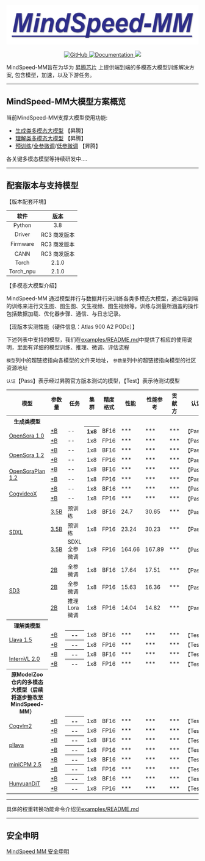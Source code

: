   <p align="center"> <img src="sources/images/logo.png" height="103px" width="700px"> </p>

<p align="center">
    <a href="https://gitee.com/ascend/MindSpeed/blob/master/LICENSE">
    <a href="https://gitee.com/ascend/MindSpeed/blob/master/LICENSE">
        <img alt="GitHub" src="https://img.shields.io/github/license/huggingface/transformers.svg?color=blue">
    </a>
    <a href="https://gitee.com/ascend/MindSpeed">
        <img alt="Documentation" src="https://img.shields.io/website/http/huggingface.co/docs/transformers/index.svg?down_color=red&down_message=offline&up_message=online">
    </a>
    <a>
        <img src="https://app.codacy.com/project/badge/Grade/1710faac5e634acaabfc26b0a778cdde">
    </a>
</p>

MindSpeed-MM旨在为华为 [昇腾芯片](https://www.hiascend.com/) 上提供端到端的多模态大模型训练解决方案, 包含模型，加速，以及下游任务。

---

## MindSpeed-MM大模型方案概览

当前MindSpeed-MM支撑大模型使用功能:

* [生成类多模态大模型](#) 【昇腾】
* [理解类多模态大模型](#) 【昇腾】
* [预训练](#j)/[全参微调](#)/[低参微调](#) 【昇腾】

各关键多模态模型等持续研发中....

---

## 配套版本与支持模型

【版本配套环境】

|           软件            | [版本](https://www.hiascend.com/zh/) |
| :-----------------------: |:----------------------------------:|
|          Python           |                3.8                 |
|          Driver           |         RC3 商发版本          |
|         Firmware          |         RC3 商发版本          |
|           CANN            |             RC3 商发版本             |
|           Torch           |            2.1.0            |
|         Torch_npu         |           2.1.0           |

【多模态大模型介绍】

MindSpeed-MM 通过模型并行与数据并行来训练各类多模态大模型，通过端到端的训练来进行文生图、图生图、文生视频、图生视频等。训练与测量所涵盖的操作包括数据加载、优化器步骤、通信、与日志记录。

【现版本实测性能（硬件信息：Atlas 900 A2 PODc）】

下述列表中支持的模型，我们在[examples/README.md](./examples/README.md)中提供了相应的使用说明，里面有详细的模型训练、推理、微调、评估流程

`模型`列中的超链接指向各模型的文件夹地址， `参数量`列中的超链接指向模型的社区资源地址

`认证`【Pass】表示经过昇腾官方版本测试的模型，【Test】表示待测试模型

<table>
  <thead>
    <tr>
      <th>模型</th>
      <th>参数量</th>
      <th>任务</th>
      <th>集群</th>
      <th>精度格式</th>
      <th>性能</th>
      <th>性能参考</th>
      <th>贡献方</th>
      <th>认证</th>
    </tr>
  </thead>
  <tbody>
    <tr>
      <th>生成类模型</th>
      <td colspan="9"></td>
    </tr>
    <tr>
      <td rowspan="2"><a href="">OpenSora 1.0</a></td>
      <td><a href="https://gitee.com/ascend/MindSpeed-MM/tree/master/examples/diffusers/sdxl">*B</a></td>
      <td>--</td>
      <th> 1x8 </th>
      <td> BF16 </td>
      <td> *** </td>
      <td> *** </td>
      <td> *** </td>
      <td>【Pass】</td>
    </tr>
    <tr>
      <td><a href="https://huggingface.co/hpcaitech/Open-Sora/tree/v1.0.0">*B</a></td>
      <td>--</td>
      <td> 1x8</td>
      <td> FP16 </td>
      <td> *** </td>
      <td> *** </td>
      <td> *** </td>
      <td>【Pass】</td>
    </tr>
    <tr>
      <td rowspan="2"><a href="">OpenSora 1.2</a></td>
      <td><a href="https://gitee.com/ascend/MindSpeed-MM/tree/master/examples/opensora1.2">*B</a></td>
      <td>--</td>
      <td> 1x8</td>
      <td> BF16 </td>
      <td> *** </td>
      <td> *** </td>
      <td> *** </td>
      <td>【Pass】</td>
    </tr>
    <tr>
      <td><a href="https://huggingface.co/hpcaitech/Open-Sora/tree/v1.2.0">*B</a></td>
      <td>--</td>
      <td> 1x8</td>
      <td> FP16 </td>
      <td> *** </td>
      <td> *** </td>
      <td> *** </td>
      <td>【Pass】</td>
    </tr>
    <tr>
      <td rowspan="2"><a href="">OpenSoraPlan 1.2</a></td>
      <td><a href="https://gitee.com/ascend/MindSpeed-MM/tree/master/examples/opensoraplan1.2">*B</a></td>
      <td>--</td>
      <td> 1x8</td>
      <td> BF16 </td>
      <td> *** </td>
      <td> *** </td>
      <td> *** </td>
      <td>【Pass】</td>
    </tr>
    <tr>
      <td><a href="https://huggingface.co/hpcaitech/Open-Sora/tree/v1.2.0">*B</a></td>
      <td>--</td>
      <td> 1x8</td>
      <td> FP16 </td>
      <td> *** </td>
      <td> *** </td>
      <td> *** </td>
      <td>【Pass】</td>
    </tr>
    <tr>
      <td rowspan="2"><a href="">CogvideoX</a></td>
      <td><a href="https://gitee.com/ascend/MindSpeed-MM/tree/master/examples/cogvideox">*B</a></td>
      <td>--</td>
      <td> 1x8</td>
      <td> BF16 </td>
      <td> *** </td>
      <td> *** </td>
      <td> *** </td>
      <td>【Pass】</td>
    </tr>
    <tr>
      <td><a href="https://huggingface.co/THUDM/CogVideo">*B</a></td>
      <td>--</td>
      <td> 1x8</td>
      <td> FP16 </td>
      <td> *** </td>
      <td> *** </td>
      <td> *** </td>
      <td>【Pass】</td>
    </tr>
    <tr>
      <td rowspan="3"><a href="https://gitee.com/ascend/MindSpeed-MM/tree/master/examples/diffusers/sdxl">SDXL</a></td>
      <td><a href="https://github.com/huggingface/diffusers/tree/eda36c4c286d281f216dfeb79e64adad3f85d37a">3.5B</a></td>
      <td>预训练</td>
      <td> 1x8</td>
      <td> BF16 </td>
      <td> 24.7 </td>
      <td> 30.65 </td>
      <td> *** </td>
      <td>【Pass】</td>
    </tr>
    <tr>
      <td><a href="https://github.com/huggingface/diffusers/tree/eda36c4c286d281f216dfeb79e64adad3f85d37a">3.5B</a></td>
      <td>预训练</td>
      <td> 1x8</td>
      <td> FP16 </td>
      <td> 23.24 </td>
      <td> 30.23 </td>
      <td> *** </td>
      <td>【Pass】</td>
    </tr>
    <tr>
      <td><a href="https://github.com/huggingface/diffusers/tree/eda36c4c286d281f216dfeb79e64adad3f85d37a">3.5B</a></td>
      <td>SDXL 全参微调</td>
      <td> 1x8</td>
      <td> FP16 </td>
      <td> 164.66 </td>
      <td> 167.89 </td>
      <td> *** </td>
      <td>【Pass】</td>
    </tr>
    <tr>
      <td rowspan="3"><a href="https://gitee.com/ascend/MindSpeed-MM/tree/master/examples/diffusers/sd3">SD3</a></td>
      <td><a href="https://github.com/huggingface/diffusers/tree/eda36c4c286d281f216dfeb79e64adad3f85d37a">2B</a></td>
      <td>全参微调</td>
      <td> 1x8</td>
      <td> BF16 </td>
      <td> 17.64 </td>
      <td> 17.51 </td>
      <td> *** </td>
      <td>【Pass】</td>
    </tr>
    <tr>
      <td><a href="https://github.com/huggingface/diffusers/tree/eda36c4c286d281f216dfeb79e64adad3f85d37a">2B</a></td>
      <td>全参微调</td>
      <td> 1x8</td>
      <td> FP16 </td>
      <td> 15.63 </td>
      <td> 16.36 </td>
      <td> *** </td>
      <td>【Pass】</td>
    </tr>
    <tr>
      <td><a href="https://github.com/huggingface/diffusers/tree/eda36c4c286d281f216dfeb79e64adad3f85d37a">2B</a></td>
      <td>推理Lora微调</td>
      <td> 1x8</td>
      <td> FP16 </td>
      <td> 14.04 </td>
      <td> 14.82 </td>
      <td> *** </td>
      <td>【Pass】</td>
    </tr>
    <tr>
      <th>理解类模型</th>
      <td colspan="9"></td>
    </tr>
    <tr>
      <td rowspan="2"><a href="">Llava 1.5</a></td>
      <td><a href="https://gitee.com/ascend/MindSpeed-MM/tree/master/examples/llava">*B</a></td>
      <th>--</th>
      <td> 1x8</td>
      <td> BF16 </td>
      <td> *** </td>
      <td> *** </td>
      <td> *** </td>
      <td>【Test】</td>
    </tr>
    <tr>
      <td><a href="https://github.com/haotian-liu/LLaVA">*B</a></td>
      <th>--</th>
      <td> 1x8</td>
      <td> FP16 </td>
      <td> *** </td>
      <td> *** </td>
      <td> *** </td>
      <td>【Test】</td>
    </tr>
    <tr>
      <td rowspan="2"><a href="">InternVL 2.0</a></td>
      <td><a href="https://gitee.com/ascend/MindSpeed-MM/tree/master/examples/internvl">*B</a></td>
      <th>--</th>
      <td> 1x8</td>
      <td> BF16 </td>
      <td> *** </td>
      <td> *** </td>
      <td> *** </td>
      <td>【Test】</td>
    </tr>
    <tr>
      <td><a href="https://github.com/OpenGVLab/InternVL">*B</a></td>
      <th>--</th>
      <td> 1x8</td>
      <td> FP16 </td>
      <td> *** </td>
      <td> *** </td>
      <td> *** </td>
      <td>【Test】</td>
    </tr>
    <tr>
      <th>原ModelZoo仓内的多模态大模型（后续将逐步整改至MindSpeed-MM）</th>
      <td colspan="9"></td>
    </tr>
    <tr>
      <td rowspan="2"><a href="">Cogvlm2</a></td>
      <td><a href="https://gitee.com/ascend/MindSpeed-MM/tree/master/examples/cogvlm2">*B</a></td>
      <th>--</th>
      <td> 1x8</td>
      <td> BF16 </td>
      <td> *** </td>
      <td> *** </td>
      <td> *** </td>
      <td>【Test】</td>
    </tr>
    <tr>
      <td><a href="https://github.com/THUDM/CogVLM2">*B</a></td>
      <th>--</th>
      <td> 1x8</td>
      <td> FP16 </td>
      <td> *** </td>
      <td> *** </td>
      <td> *** </td>
      <td>【Test】</td>
    </tr>
    <tr>
      <td rowspan="2"><a href="">pllava</a></td>
      <td><a href="https://gitee.com/ascend/MindSpeed-MM/tree/master/examples/pllava">*B</a></td>
      <th>--</th>
      <td> 1x8</td>
      <td> BF16 </td>
      <td> *** </td>
      <td> *** </td>
      <td> *** </td>
      <td>【Test】</td>
    </tr>
    <tr>
      <td><a href="https://github.com/magic-research/PLLaVA">*B</a></td>
      <th>--</th>
      <td> 1x8</td>
      <td> FP16 </td>
      <td> *** </td>
      <td> *** </td>
      <td> *** </td>
      <td>【Test】</td>
    </tr>
    <tr>
      <td rowspan="2"><a href="">miniCPM 2.5</a></td>
      <td><a href="https://gitee.com/ascend/MindSpeed-MM/tree/master/examples/minicpm-v">*B</a></td>
      <th>--</th>
      <td> 1x8</td>
      <td> BF16 </td>
      <td> *** </td>
      <td> *** </td>
      <td> *** </td>
      <td>【Test】</td>
    </tr>
    <tr>
      <td><a href="https://github.com/OpenBMB/MiniCPM-V">*B</a></td>
      <th>--</th>
      <td> 1x8</td>
      <td> FP16 </td>
      <td> *** </td>
      <td> *** </td>
      <td> *** </td>
      <td>【Test】</td>
    </tr>
    <tr>
      <td rowspan="2"><a href="">HunyuanDiT</a></td>
      <td><a href="https://gitee.com/ascend/MindSpeed-MM/tree/master/examples/hunyuandit">*B</a></td>
      <th>--</th>
      <td> 1x8</td>
      <td> BF16 </td>
      <td> *** </td>
      <td> *** </td>
      <td> *** </td>
      <td>【Test】</td>
    </tr>
    <tr>
      <td><a href="https://github.com/Tencent/HunyuanDiT">*B</a></td>
      <th>--</th>
      <td> 1x8</td>
      <td> FP16 </td>
      <td> *** </td>
      <td> *** </td>
      <td> *** </td>
      <td>【Test】</td>
    </tr>
  </tbody>
</table>

---

具体的权重转换功能命令介绍见[examples/README.md](./examples/README.md)

---

## 安全申明

[MindSpeed MM 安全申明](https://gitee.com/ascend/MindSpeed-MM/blob/master/docs/SECURITYNOTE.md)
